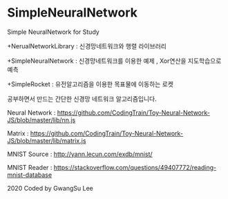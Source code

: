 ﻿# SimpleNeuralNetwork
Simple NeuralNetwork for Study

+NerualNetworkLibrary : 신경망네트워크와 행렬 라이브러리

+SimpleNeuralNetwork : 신경망네트워크를 이용한 예제 , Xor연산을 지도학습으로 예측

+SimpleRocket : 유전알고리즘을 이용한 목표물에 이동하는 로켓


공부하면서 만드는 간단한 신경망 네트워크 알고리즘입니다. 


Neural Network : https://github.com/CodingTrain/Toy-Neural-Network-JS/blob/master/lib/nn.js

Matrix : https://github.com/CodingTrain/Toy-Neural-Network-JS/blob/master/lib/matrix.js

MNIST Source : http://yann.lecun.com/exdb/mnist/

MNIST Reader : https://stackoverflow.com/questions/49407772/reading-mnist-database


2020 Coded by GwangSu Lee
